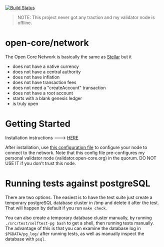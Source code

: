 [![Build Status](https://travis-ci.org/open-core/network.svg?branch=master)](https://travis-ci.org/open-core/network)

> NOTE: This project never got any traction and my validator node is offline.

# open-core/network

The Open Core Network is basically the same as [Stellar](http://www.stellar.org) but it

- does not have a native currency
- does not have a central authority
- does not have inflation
- does not have transaction fees
- does not need a "createAccount" transaction
- does not have a root account
- starts with a blank genesis ledger
- is truly open

# Getting Started

Installation instructions ---> [HERE](https://github.com/buhrmi/core/blob/master/INSTALL.md)

After installation, use [this configuration file](https://github.com/buhrmi/core/blob/master/docs/open-core.cfg) to configure your node to connect to the network. Note that this config file pre-configures my personal validator node (validator.open-core.org) in the quorum. DO NOT USE IT if you don't trust this node.

# Running tests against postgreSQL

There are two options.  The easiest is to have the test suite just
create a temporary postgreSQL database cluster in /tmp and delete it
after the test.  That will happen by default if you run `make check`.

You can also create a temporary database cluster manually, by running
`./src/test/selftest-pg bash` to get a shell, then running tests
manually.  The advantage of this is that you can examine the database
log in `$PGDATA/pg_log/` after running tests, as well as manually
inspect the database with `psql`.

